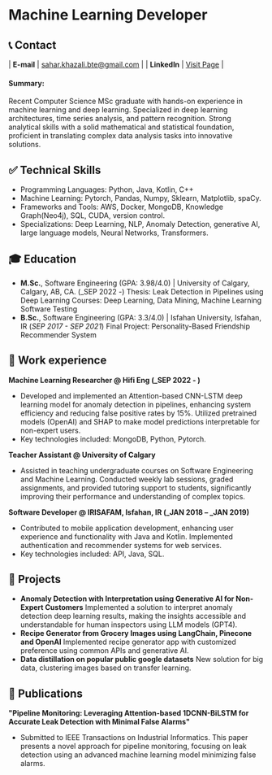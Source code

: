 # Machine Learning Developer

## 📞 Contact

| **E-mail**   | <a href="sahar.khazali.bte@gmail.com">sahar.khazali.bte@gmail.com</a> | 
| **LinkedIn**   | <a href="https://www.linkedin.com/in/sahar-khazali/" target="_blank">Visit Page</a> | 

#### Summary: 
Recent Computer Science MSc graduate with hands-on experience in machine learning and deep learning. Specialized in deep learning architectures, time series analysis, and pattern recognition. Strong analytical skills with a solid mathematical and statistical foundation, proficient in translating complex data analysis tasks into innovative solutions.

## ✅ Technical Skills

- Programming Languages: Python, Java, Kotlin, C++
- Machine Learning: Pytorch, Pandas, Numpy, Sklearn, Matplotlib, spaCy.
- Frameworks and Tools: AWS, Docker, MongoDB, Knowledge Graph(Neo4j), SQL, CUDA, version control.
- Specializations: Deep Learning, NLP, Anomaly Detection, generative AI, large language models, Neural Networks, Transformers.
  
## 🎓 Education
- **M.Sc.**, Software Engineering (GPA: 3.98/4.0) | University of Calgary, Calgary, AB, CA. (_SEP 2022 -)
  Thesis: Leak Detection in Pipelines using Deep Learning
   Courses: Deep Learning, Data Mining, Machine Learning Software Testing       		
- **B.Sc.**, Software Engineering (GPA: 3.3/4.0) | Isfahan University, Isfahan, IR (_SEP 2017 - SEP 2021_)
  Final Project: Personality-Based Friendship Recommender System

## 💼 Work experience 
**Machine Learning Researcher @ Hifi Eng (_SEP 2022 - )**
- Developed and implemented an Attention-based CNN-LSTM deep learning model for anomaly detection in pipelines, enhancing system efficiency and reducing false positive rates by 15%. Utilized pretrained models (OpenAI) and SHAP to make model predictions interpretable for non-expert users.
- Key technologies included: MongoDB, Python, Pytorch.

**Teacher Assistant @ University of Calgary**
- Assisted in teaching undergraduate courses on Software Engineering and Machine Learning. Conducted weekly lab sessions, graded assignments, and provided tutoring support to students, significantly improving their performance and understanding of complex topics.

**Software Developer @ IRISAFAM, Isfahan, IR (_JAN 2018 – _JAN 2019)**
- Contributed to mobile application development, enhancing user experience and functionality with Java and Kotlin. Implemented authentication and recommender systems for web services.
- Key technologies included: API, Java, SQL.
  

## 🌱 Projects
- **Anomaly Detection with Interpretation using Generative AI for Non-Expert Customers**
Implemented a solution to interpret anomaly detection deep learning results, making the insights accessible and understandable for human inspectors using LLM models (GPT4).
- **Recipe Generator from Grocery Images using LangChain, Pinecone and OpenAI**
Implemented recipe generator app with customized preference using common APIs and generative AI.
- **Data distillation on popular public google datasets**
New solution for big data, clustering images based on transfer learning.



## 📜 Publications
 **"Pipeline Monitoring: Leveraging Attention-based 1DCNN-BiLSTM for Accurate Leak Detection with Minimal False Alarms"**
- Submitted to IEEE Transactions on Industrial Informatics. This paper presents a novel approach for pipeline monitoring, focusing on leak detection using an advanced machine learning model minimizing false alarms.

